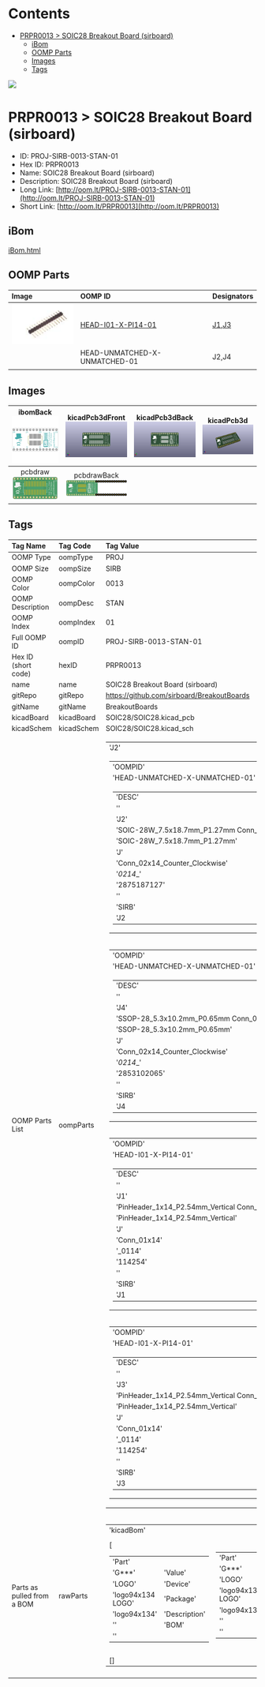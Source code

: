 



Contents
========

* [PRPR0013 > SOIC28 Breakout Board (sirboard)](#prpr0013--soic28-breakout-board-sirboard)
	* [iBom](#ibom)
	* [OOMP Parts](#oomp-parts)
	* [Images](#images)
	* [Tags](#tags)
  
![][im]
# PRPR0013 > SOIC28 Breakout Board (sirboard)

- ID: PROJ-SIRB-0013-STAN-01
- Hex ID: PRPR0013
- Name: SOIC28 Breakout Board (sirboard)
- Description: SOIC28 Breakout Board (sirboard)
- Long Link: [http://oom.lt/PROJ-SIRB-0013-STAN-01](http://oom.lt/PROJ-SIRB-0013-STAN-01)
- Short Link: [http://oom.lt/PRPR0013](http://oom.lt/PRPR0013)

## iBom
  
[iBom.html](https://htmlpreview.github.io/?https://github.com/oomlout/oomlout_OOMP_projects_V2/blob/main/PROJ/SIRB/0013/STAN/01/ibom.html)
## OOMP Parts
  

|Image|OOMP ID|Designators|
| :--- | :--- | :--- |
|[![](https://raw.githubusercontent.com/oomlout/oomlout_OOMP_parts_V2/main/HEAD/I01/X/PI14/01/image_140.jpg)](https://github.com/oomlout/oomlout_OOMP_parts_V2/tree/main/HEAD/I01/X/PI14/01/)|[HEAD-I01-X-PI14-01](https://github.com/oomlout/oomlout_OOMP_parts_V2/tree/main/HEAD/I01/X/PI14/01/)|[J1,J3](https://github.com/oomlout/oomlout_OOMP_parts_V2/tree/main/HEAD/I01/X/PI14/01/)|
|![]()|HEAD-UNMATCHED-X-UNMATCHED-01|J2,J4|
||||

## Images
  

|ibomBack<br>[![](https://raw.githubusercontent.com/oomlout/oomlout_OOMP_projects_V2/main/PROJ/SIRB/0013/STAN/01//ibomBack_140.png)](https://github.com/oomlout/oomlout_OOMP_projects_V2/tree/main/PROJ/SIRB/0013/STAN/01//ibomBack.png)|kicadPcb3dFront<br>[![](https://raw.githubusercontent.com/oomlout/oomlout_OOMP_projects_V2/main/PROJ/SIRB/0013/STAN/01/kicadPcb3dFront_140.png)](https://github.com/oomlout/oomlout_OOMP_projects_V2/tree/main/PROJ/SIRB/0013/STAN/01/kicadPcb3dFront.png)|kicadPcb3dBack<br>[![](https://raw.githubusercontent.com/oomlout/oomlout_OOMP_projects_V2/main/PROJ/SIRB/0013/STAN/01/kicadPcb3dBack_140.png)](https://github.com/oomlout/oomlout_OOMP_projects_V2/tree/main/PROJ/SIRB/0013/STAN/01/kicadPcb3dBack.png)|kicadPcb3d<br>[![](https://raw.githubusercontent.com/oomlout/oomlout_OOMP_projects_V2/main/PROJ/SIRB/0013/STAN/01/kicadPcb3d_140.png)](https://github.com/oomlout/oomlout_OOMP_projects_V2/tree/main/PROJ/SIRB/0013/STAN/01/kicadPcb3d.png)|
| :---: | :---: | :---: | :---: |
|pcbdraw<br>[![](https://raw.githubusercontent.com/oomlout/oomlout_OOMP_projects_V2/main/PROJ/SIRB/0013/STAN/01/pcbdraw_140.png)](https://github.com/oomlout/oomlout_OOMP_projects_V2/tree/main/PROJ/SIRB/0013/STAN/01/pcbdraw.svg)|pcbdrawBack<br>[![](https://raw.githubusercontent.com/oomlout/oomlout_OOMP_projects_V2/main/PROJ/SIRB/0013/STAN/01/pcbdrawBack_140.png)](https://github.com/oomlout/oomlout_OOMP_projects_V2/tree/main/PROJ/SIRB/0013/STAN/01/pcbdrawBack.svg)|||

## Tags
  

|Tag Name|Tag Code|Tag Value|
| :--- | :--- | :--- |
|OOMP Type|oompType|PROJ|
|OOMP Size|oompSize|SIRB|
|OOMP Color|oompColor|0013|
|OOMP Description|oompDesc|STAN|
|OOMP Index|oompIndex|01|
|Full OOMP ID|oompID|PROJ-SIRB-0013-STAN-01|
|Hex ID (short code)|hexID|PRPR0013|
|name|name|SOIC28 Breakout Board (sirboard)|
|gitRepo|gitRepo|https://github.com/sirboard/BreakoutBoards|
|gitName|gitName|BreakoutBoards|
|kicadBoard|kicadBoard|SOIC28/SOIC28.kicad_pcb|
|kicadSchem|kicadSchem|SOIC28/SOIC28.kicad_sch|
|OOMP Parts List|oompParts|<table><tr><td>'J2'</td></tr><tr><td> <table><tr><td>'OOMPID'</td></tr><tr><td> 'HEAD-UNMATCHED-X-UNMATCHED-01'</td><td> 'FULL'</td></tr><tr><td> <table><tr><td>'DESC'</td></tr><tr><td> ''</td><td> 'PART'</td></tr><tr><td> 'J2'</td><td> 'DEVICE'</td></tr><tr><td> 'SOIC-28W_7.5x18.7mm_P1.27mm Conn_02x14_Counter_Clockwise'</td><td> 'PACKAGE'</td></tr><tr><td> 'SOIC-28W_7.5x18.7mm_P1.27mm'</td><td> 'PARTLETTER'</td></tr><tr><td> 'J'</td><td> 'VALUE'</td></tr><tr><td> 'Conn_02x14_Counter_Clockwise'</td><td> 'VALUENUMBER'</td></tr><tr><td> '_0214__'</td><td> 'PACKAGENUMBER'</td></tr><tr><td> '2875187127'</td><td> 'BOM'</td></tr><tr><td> ''</td><td> 'OWNER'</td></tr><tr><td> 'SIRB'</td><td> 'FULL'</td></tr><tr><td> 'J2</td><td>Conn_02x14_Counter_Clockwise</td><td>SOIC-28W_7.5x18.7mm_P1.27mm Conn_02x14_Counter_Clockwise</td><td>SOIC-28W_7.5x18.7mm_P1.27mm</td><td></td><td></td><td>'</td></tr></table></td></tr></table></td><td> 'J4'</td></tr><tr><td> <table><tr><td>'OOMPID'</td></tr><tr><td> 'HEAD-UNMATCHED-X-UNMATCHED-01'</td><td> 'FULL'</td></tr><tr><td> <table><tr><td>'DESC'</td></tr><tr><td> ''</td><td> 'PART'</td></tr><tr><td> 'J4'</td><td> 'DEVICE'</td></tr><tr><td> 'SSOP-28_5.3x10.2mm_P0.65mm Conn_02x14_Counter_Clockwise'</td><td> 'PACKAGE'</td></tr><tr><td> 'SSOP-28_5.3x10.2mm_P0.65mm'</td><td> 'PARTLETTER'</td></tr><tr><td> 'J'</td><td> 'VALUE'</td></tr><tr><td> 'Conn_02x14_Counter_Clockwise'</td><td> 'VALUENUMBER'</td></tr><tr><td> '_0214__'</td><td> 'PACKAGENUMBER'</td></tr><tr><td> '2853102065'</td><td> 'BOM'</td></tr><tr><td> ''</td><td> 'OWNER'</td></tr><tr><td> 'SIRB'</td><td> 'FULL'</td></tr><tr><td> 'J4</td><td>Conn_02x14_Counter_Clockwise</td><td>SSOP-28_5.3x10.2mm_P0.65mm Conn_02x14_Counter_Clockwise</td><td>SSOP-28_5.3x10.2mm_P0.65mm</td><td></td><td></td><td>'</td></tr></table></td></tr></table></td><td> 'J1'</td></tr><tr><td> <table><tr><td>'OOMPID'</td></tr><tr><td> 'HEAD-I01-X-PI14-01'</td><td> 'FULL'</td></tr><tr><td> <table><tr><td>'DESC'</td></tr><tr><td> ''</td><td> 'PART'</td></tr><tr><td> 'J1'</td><td> 'DEVICE'</td></tr><tr><td> 'PinHeader_1x14_P2.54mm_Vertical Conn_01x14'</td><td> 'PACKAGE'</td></tr><tr><td> 'PinHeader_1x14_P2.54mm_Vertical'</td><td> 'PARTLETTER'</td></tr><tr><td> 'J'</td><td> 'VALUE'</td></tr><tr><td> 'Conn_01x14'</td><td> 'VALUENUMBER'</td></tr><tr><td> '_0114'</td><td> 'PACKAGENUMBER'</td></tr><tr><td> '114254'</td><td> 'BOM'</td></tr><tr><td> ''</td><td> 'OWNER'</td></tr><tr><td> 'SIRB'</td><td> 'FULL'</td></tr><tr><td> 'J1</td><td>Conn_01x14</td><td>PinHeader_1x14_P2.54mm_Vertical Conn_01x14</td><td>PinHeader_1x14_P2.54mm_Vertical</td><td></td><td></td><td>'</td></tr></table></td></tr></table></td><td> 'J3'</td></tr><tr><td> <table><tr><td>'OOMPID'</td></tr><tr><td> 'HEAD-I01-X-PI14-01'</td><td> 'FULL'</td></tr><tr><td> <table><tr><td>'DESC'</td></tr><tr><td> ''</td><td> 'PART'</td></tr><tr><td> 'J3'</td><td> 'DEVICE'</td></tr><tr><td> 'PinHeader_1x14_P2.54mm_Vertical Conn_01x14'</td><td> 'PACKAGE'</td></tr><tr><td> 'PinHeader_1x14_P2.54mm_Vertical'</td><td> 'PARTLETTER'</td></tr><tr><td> 'J'</td><td> 'VALUE'</td></tr><tr><td> 'Conn_01x14'</td><td> 'VALUENUMBER'</td></tr><tr><td> '_0114'</td><td> 'PACKAGENUMBER'</td></tr><tr><td> '114254'</td><td> 'BOM'</td></tr><tr><td> ''</td><td> 'OWNER'</td></tr><tr><td> 'SIRB'</td><td> 'FULL'</td></tr><tr><td> 'J3</td><td>Conn_01x14</td><td>PinHeader_1x14_P2.54mm_Vertical Conn_01x14</td><td>PinHeader_1x14_P2.54mm_Vertical</td><td></td><td></td><td>'</td></tr></table></td></tr></table></td></tr></table>|
|Parts as pulled from a BOM|rawParts|<table><tr><td>'kicadBom'</td></tr><tr><td> [<table><tr><td>'Part'</td></tr><tr><td> 'G***'</td><td> 'Value'</td></tr><tr><td> 'LOGO'</td><td> 'Device'</td></tr><tr><td> 'logo94x134 LOGO'</td><td> 'Package'</td></tr><tr><td> 'logo94x134'</td><td> 'Description'</td></tr><tr><td> ''</td><td> 'BOM'</td></tr><tr><td> ''</td></tr></table></td><td> <table><tr><td>'Part'</td></tr><tr><td> 'G***'</td><td> 'Value'</td></tr><tr><td> 'LOGO'</td><td> 'Device'</td></tr><tr><td> 'logo94x134 LOGO'</td><td> 'Package'</td></tr><tr><td> 'logo94x134'</td><td> 'Description'</td></tr><tr><td> ''</td><td> 'BOM'</td></tr><tr><td> ''</td></tr></table></td><td> <table><tr><td>'Part'</td></tr><tr><td> 'J2'</td><td> 'Value'</td></tr><tr><td> 'Conn_02x14_Counter_Clockwise'</td><td> 'Device'</td></tr><tr><td> 'SOIC-28W_7.5x18.7mm_P1.27mm Conn_02x14_Counter_Clockwise'</td><td> 'Package'</td></tr><tr><td> 'SOIC-28W_7.5x18.7mm_P1.27mm'</td><td> 'Description'</td></tr><tr><td> ''</td><td> 'BOM'</td></tr><tr><td> ''</td></tr></table></td><td> <table><tr><td>'Part'</td></tr><tr><td> 'J4'</td><td> 'Value'</td></tr><tr><td> 'Conn_02x14_Counter_Clockwise'</td><td> 'Device'</td></tr><tr><td> 'SSOP-28_5.3x10.2mm_P0.65mm Conn_02x14_Counter_Clockwise'</td><td> 'Package'</td></tr><tr><td> 'SSOP-28_5.3x10.2mm_P0.65mm'</td><td> 'Description'</td></tr><tr><td> ''</td><td> 'BOM'</td></tr><tr><td> ''</td></tr></table></td><td> <table><tr><td>'Part'</td></tr><tr><td> 'J1'</td><td> 'Value'</td></tr><tr><td> 'Conn_01x14'</td><td> 'Device'</td></tr><tr><td> 'PinHeader_1x14_P2.54mm_Vertical Conn_01x14'</td><td> 'Package'</td></tr><tr><td> 'PinHeader_1x14_P2.54mm_Vertical'</td><td> 'Description'</td></tr><tr><td> ''</td><td> 'BOM'</td></tr><tr><td> ''</td></tr></table></td><td> <table><tr><td>'Part'</td></tr><tr><td> 'J3'</td><td> 'Value'</td></tr><tr><td> 'Conn_01x14'</td><td> 'Device'</td></tr><tr><td> 'PinHeader_1x14_P2.54mm_Vertical Conn_01x14'</td><td> 'Package'</td></tr><tr><td> 'PinHeader_1x14_P2.54mm_Vertical'</td><td> 'Description'</td></tr><tr><td> ''</td><td> 'BOM'</td></tr><tr><td> ''</td></tr></table></td><td> <table><tr><td>'Part'</td></tr><tr><td> 'G***'</td><td> 'Value'</td></tr><tr><td> 'LOGO'</td><td> 'Device'</td></tr><tr><td> 'SirBoard112x35 LOGO'</td><td> 'Package'</td></tr><tr><td> 'SirBoard112x35'</td><td> 'Description'</td></tr><tr><td> ''</td><td> 'BOM'</td></tr><tr><td> ''</td></tr></table>]</td><td> 'eagleBom'</td></tr><tr><td> []</td></tr></table>|
||||



[im]: kicadPcb3d_450.png
